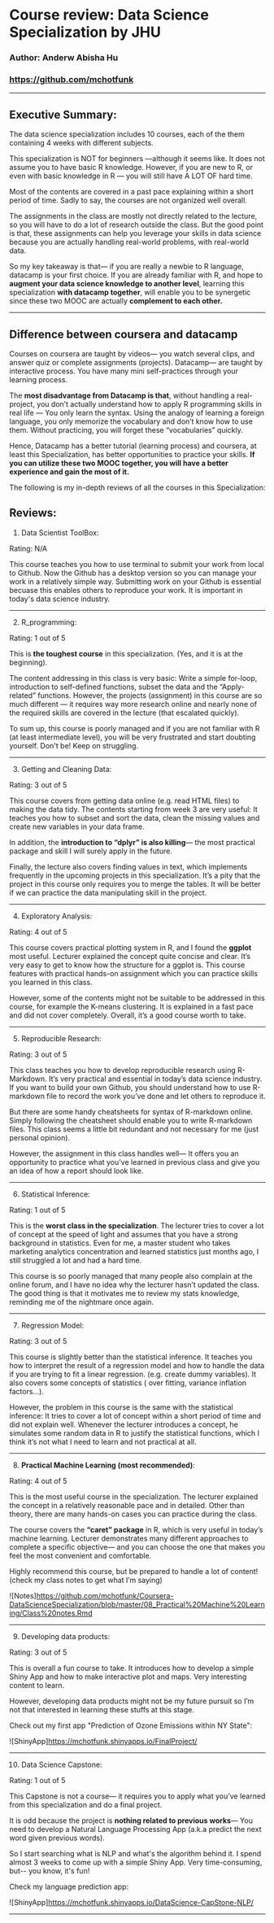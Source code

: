 # Course review: Data Science Specialization by JHU

### Author: Anderw Abisha Hu

### https://github.com/mchotfunk

---


## Executive Summary:

The data science specialization includes 10 courses, each of the them containing 4 weeks with different subjects.

This specialization is NOT for beginners —although it seems like. It does not assume you to have basic R knowledge. However, if you are new to R, or even with basic knowledge in R — you will still have A LOT OF hard time. 

Most of the contents are covered in a past pace explaining within a short period of time. Sadly to say, the courses are not organized well overall. 

The assignments in the class are mostly not directly related to the lecture, so you will have to do a lot of research outside the class. But the good point is that, these assignments can help you leverage your skills in data science because you are actually handling real-world problems, with real-world data. 

So my key takeaway is that— if you are really a newbie to R language, datacamp is your first choice. If you are already familiar with R, and hope to **augment your data science knowledge to another level**, learning this specialization **with datacamp together**, will enable you to be synergetic since these two MOOC are actually **complement to each other.**

---


## Difference between coursera and datacamp

Courses on coursera are taught by videos— you watch several clips, and answer quiz or complete assignments (projects). Datacamp— are taught by interactive process. You have many mini self-practices through your learning process.

The **most disadvantage from Datacamp is that**, without handling a real-project, you don’t actually understand how to apply R programming skills in real life — You only learn the syntax. Using the analogy of learning a foreign language, you only memorize the vocabulary and don’t know how to use them. Without practicing, you will forget these “vocabularies” quickly.

Hence, Datacamp has a better tutorial (learning process) and coursera, at least this Specialization, has better opportunities to practice your skills. **If you can utilize these two MOOC together, you will have a better experience and gain the most of it.**

The following is my in-depth reviews of all the courses in this Specialization:

 
## Reviews: 

1. Data Scientist ToolBox:

Rating: N/A

This course teaches you how to use terminal to submit your work from local to Github. Now the Github has a desktop version so you can manage your work in a relatively simple way. Submitting work on your Github is essential becuase this enables others to reproduce your work. It is important in today's data science industry.

---

2. R_programming: 

Rating: 1 out of 5

This is **the toughest course** in this specialization. (Yes, and it is at the beginning).

The content addressing in this class is very basic: Write a simple for-loop, introduction to self-defined functions, subset the data and the “Apply-related” functions. However, the projects (assignment) in this course are so much different —  it requires way more research online and nearly none of the required skills are covered in the lecture (that escalated quickly).

To sum up, this course is poorly managed and if you are not familiar with R (at least intermediate level), you will be very frustrated and start doubting yourself. Don't be! Keep on struggling.

---

3. Getting and Cleaning Data:

Rating: 3 out of 5

This course covers from getting data online (e.g. read HTML files) to making the data tidy. The contents starting from week 3 are very useful: It teaches you how to subset and sort the data, clean the missing values and create new variables in your data frame. 

In addition, the **introduction to “dplyr” is also killing**— the most practical package and skill I will surely apply in the future. 

Finally, the lecture also covers finding values in text, which implements frequently in the upcoming projects in this specialization. It’s a pity that the project in this course only requires you to merge the tables. It will be better if we can practice the data manipulating skill in the project.

---

4. Exploratory Analysis:

Rating: 4 out of 5

This course covers practical plotting system in R, and I found the **ggplot** most useful. Lecturer explained the concept quite concise and clear. It’s very easy to get to know how the structure for a ggplot is. This course features with practical hands-on assignment which you can practice skills you learned in this class. 

However, some of the contents might not be suitable to be addressed in this course, for example the K-means clustering. It is explained in a fast pace and did not cover completely. Overall, it’s a good course worth to take.

---

5. Reproducible Research:

Rating:  3 out of 5

This class teaches you how to develop reproducible research using R-Markdown. It’s very practical and essential in today’s data science industry. If you want to build your own Github, you should understand how to use R-markdown file to record the work you’ve done and let others to reproduce it. 

But there are some handy cheatsheets for syntax of R-markdown online. Simply following the cheatsheet should enable you to write R-markdown files. This class seems a little bit redundant and not necessary for me (just personal opinion). 

However, the assignment in this class handles well— It offers you an opportunity to practice what you’ve learned in previous class and give you an idea of how a report should look like.

---

6. Statistical Inference:

Rating: 1 out of 5

This is the **worst class in the specialization**. The lecturer tries to cover a lot of concept at the speed of light and assumes that you have a strong background in statistics. Even for me, a master student who takes marketing analytics concentration and learned statistics just months ago, I still struggled a lot and had a hard time. 

This course is so poorly managed that many people also complain at the online forum, and I have no idea why the lecturer hasn’t updated the class. The good thing is that it motivates me to review my stats knowledge, reminding me of the nightmare once again. 

---

7. Regression Model:

Rating: 3 out of 5

This course is slightly better than the statistical inference. It teaches you how to interpret the result of a regression model and how to handle the data if you are trying to fit a linear regression. (e.g. create dummy variables). It also covers some concepts of statistics ( over fitting, variance inflation factors…). 

However, the problem in this course is the same with the statistical inference: It tries to cover a lot of concept within a short period of time and did not explain well. Whenever the lecturer introduces a concept, he simulates some random data in R to justify the statistical functions, which I think it’s not what I need to learn and not practical at all.

---

8. **Practical Machine Learning (most recommended)**:

Rating: 4 out of 5

This is the most useful course in the specialization. The lecturer explained the concept in a relatively reasonable pace and in detailed. Other than theory, there are many hands-on cases you can practice during the class. 

The course covers the **“caret” package** in R, which is very useful in today’s machine learning. Lecturer demonstrates many different approaches to complete a specific objective— and you can choose the one that makes you feel the most convenient and comfortable. 

Highly recommend this course, but be prepared to handle a lot of content! (check my class notes to get what I’m saying)

![Notes]https://github.com/mchotfunk/Coursera-DataScienceSpecialization/blob/master/08_Practical%20Machine%20Learning/Class%20notes.Rmd

---

9. Developing data products:

Rating: 3 out of 5

This is overall a fun course to take. It introduces how to develop a simple Shiny App and how to make interactive plot and maps. Very interesting content to learn. 

However, developing data products might not be my future pursuit so I’m not that interested in learning these stuffs at this stage.

Check out my first app "Prediction of Ozone Emissions within NY State":

![ShinyApp]https://mchotfunk.shinyapps.io/FinalProject/

---


10. Data Science Capstone:

Rating: 1 out of 5

This Capstone is not a course— it requires you to apply what you’ve learned from this specialization and do a final project.

It is odd because the project is **nothing related to previous works**— You need to develop a Natural Language Processing App (a.k.a predict the next word given previous words). 

So I start searching what is NLP and what's the algorithm behind it. I spend almost 3 weeks to come up with a simple Shiny App. Very time-consuming, but-- you know, it's fun!

Check my language prediction app:

![ShinyApp]https://mchotfunk.shinyapps.io/DataScience-CapStone-NLP/

---



